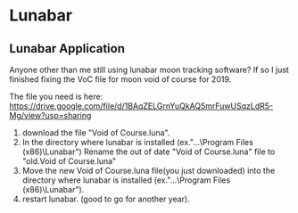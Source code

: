 # Lunabar
## Lunabar Application
Anyone other than me still using lunabar moon tracking software? If so I just finished fixing the VoC file for moon void of course for 2019.

The file you need is here: https://drive.google.com/file/d/1BAqZELGrnYuQkAQ5mrFuwUSqzLdR5-Mg/view?usp=sharing

1. download the file "Void of Course.luna".
2. In the directory where lunabar is installed (ex."...\Program Files (x86)\Lunabar") Rename the out of date "Void of Course.luna" file to "old.Void of Course.luna" 
3. Move the new Void of Course.luna file(you just downloaded) into the directory where lunabar is installed (ex."...\Program Files (x86)\Lunabar").
4. restart lunabar. (good to go for another year). 
